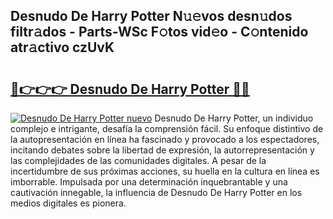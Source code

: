 ## Desnudo De Harry Potter N𝚞𝚎vos desn𝚞dos filtr𝚊dos - Parts-WSc F𝚘tos vid𝚎o - C𝚘ntenido atr𝚊ctivo czUvK

# <h2><a href="http://mb2u98j.tromn.icu/?c=Desnudo+De+Harry+Potter">🔗👉👉👉 Desnudo De Harry Potter 🔗🔗</a></h2>

[![Desnudo De Harry Potter nuevo](https://i.imgur.com/pEAQMta.gif)](http://mb2u98j.tromn.icu/?c=Desnudo+De+Harry+Potter)
Desnudo De Harry Potter, un individuo complejo e intrigante, desafía la comprensión fácil. Su enfoque distintivo de la autopresentación en línea ha fascinado y provocado a los espectadores, incitando debates sobre la libertad de expresión, la autorrepresentación y las complejidades de las comunidades digitales. A pesar de la incertidumbre de sus próximas acciones, su huella en la cultura en línea es imborrable. Impulsada por una determinación inquebrantable y una cautivación innegable, la influencia de Desnudo De Harry Potter en los medios digitales es pionera.
